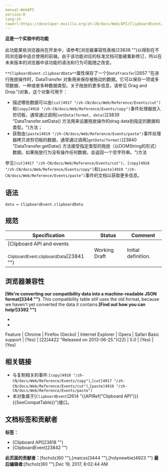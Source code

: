 ```yaml
---
manual:WebAPI
version:0
lang:zh
rawUrl:https://developer.mozilla.org/zh-CN/docs/Web/API/ClipboardEvent/clipboardData
---
```






**这是一个实验中的功能**<br></br>此功能某些浏览器尚在开发中，请参考[浏览器兼容性表格]23838 "")以得到在不同浏览器中适合使用的前缀。由于该功能对应的标准文档可能被重新修订，所以在未来版本的浏览器中该功能的语法和行为可能随之改变。




`**ClipboardEvent.clipboardData**`属性保存了一个[`DataTransfer`]2657 "在进行拖放操作时，DataTransfer 对象用来保存被拖动的数据。它可以保存一项或多项数据、一种或者多种数据类型。关于拖放的更多信息，请参见 Drag and Drop.")对象，这个对象可用于：


* 描述哪些数据可以由`[cut]4917 "/zh-CN/docs/Web/Reference/Events/cut")`和`[copy]4918 "/zh-CN/docs/Web/Reference/Events/copy")`事件处理器放入剪切板，通常通过调用[`setData(format, data)`]23839 "DataTransfer.setData() 方法用来设置拖放操作的drag data到指定的数据和类型。")方法；
* 获取由`[paste]4919 "/zh-CN/docs/Web/Reference/Events/paste")`事件处理器拷贝进剪切板的数据，通常通过调用[`getData(format)`]23840 "DataTransfer.getData() 方法接受指定类型的拖放（以DOMString的形式）数据。如果拖放行为没有操作任何数据，会返回一个空字符串。")方法


参见`[cut]4917 "/zh-CN/docs/Web/Reference/Events/cut")`、`[copy]4918 "/zh-CN/docs/Web/Reference/Events/copy")`和`[paste]4919 "/zh-CN/docs/Web/Reference/Events/paste")`事件的文档以获取更多信息。


## 语法<a name="语法"></a>

```
data = ClipboardEvent.clipboardData
```

## 规范<a name="规范"></a>
Specification | Status | Comment 
 ---  |  ---  |  ---  | 
[Clipboard API and events<br></br><small>ClipboardEvent.clipboardData</small>]23841 "") | Working Draft | Initial definition. 


## 浏览器兼容性<a name="浏览器兼容性"></a>


**[We&#39;re converting our compatibility data into a machine-readable JSON format]3344 "")**. This compatibility table still uses the old format, because we haven&#39;t yet converted the data it contains.**[Find out how you can help!]3392 "")**


* 
* 
Feature | Chrome | Firefox (Gecko) | Internet Explorer | Opera | Safari 
Basic support | (Yes) | [22]4422 "Released on 2013-06-25.")(22) | 5.0 | (Yes) | (Yes) 




## 相关链接<a name="相关链接"></a>

* 与复制相关的事件:`[copy]4918 "/zh-CN/docs/Web/Reference/Events/copy")`,`[cut]4917 "/zh-CN/docs/Web/Reference/Events/cut")`,`[paste]4919 "/zh-CN/docs/Web/Reference/Events/paste")`
* 本对象属于[`ClipboardEvent`]2614 "{{APIRef("Clipboard API")}} {{SeeCompatTable}}")接口。



## 文档标签和贡献者
**标签：**
* [Clipboard API]23818 "")
* [ClipboardEvent]23842 "")

**此页面的贡献者：**[fscholz]60 ""),[maicss]3444 ""),[holynewbie]4923 "")
**最后编辑者:**[fscholz]60 ""),<time>Dec 19, 2017, 8:02:44 AM</time>


